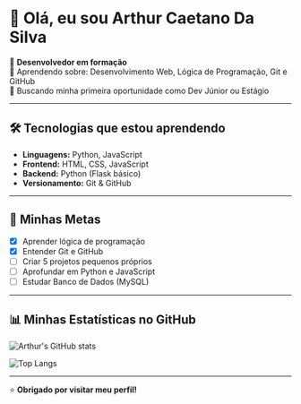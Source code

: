 # 👋 Olá, eu sou Arthur Caetano Da Silva

🎯 **Desenvolvedor em formação**  
📌 Aprendendo sobre: Desenvolvimento Web, Lógica de Programação, Git e GitHub  
🚀 Buscando minha primeira oportunidade como Dev Júnior ou Estágio  

---

## 🛠️ Tecnologias que estou aprendendo
- **Linguagens:** Python, JavaScript
- **Frontend:** HTML, CSS, JavaScript
- **Backend:** Python (Flask básico)
- **Versionamento:** Git & GitHub

---


## 🎯 Minhas Metas
- [x] Aprender lógica de programação
- [x] Entender Git e GitHub
- [ ] Criar 5 projetos pequenos próprios
- [ ] Aprofundar em Python e JavaScript
- [ ] Estudar Banco de Dados (MySQL)

---
## 📊 Minhas Estatísticas no GitHub

![Arthur's GitHub stats](https://github-readme-stats.vercel.app/api?username=arthur-ro&show_icons=true&theme=dark)

![Top Langs](https://github-readme-stats.vercel.app/api/top-langs/?username=arthur-ro&layout=compact&theme=dark)


---

⭐ **Obrigado por visitar meu perfil!**

